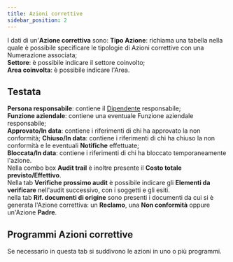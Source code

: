 ```yaml
---
title: Azioni correttive
sidebar_position: 2
---
```


I dati di un'**Azione correttiva** sono:
**Tipo Azione**: richiama una tabella nella quale è possibile specificare le tipologie di Azioni correttive con una Numerazione associata;     
**Settore**: è possibile indicare il settore coinvolto;    
**Area coinvolta**: è possibile indicare l'Area.  

## Testata 
**Persona responsabile**: contiene il [Dipendente](/docs/project-management/registers/employee/new-employee) responsabile;      
**Funzione aziendale**: contiene una eventuale Funzione aziendale responsabile;       
**Approvato/In data**: contiene i riferimenti di chi ha approvato la non conformità;
**Chiuso/In data**: contiene i riferimenti di chi ha chiuso la non conformità e le eventuali **Notifiche** effettuate;    
**Bloccata/In data**: contiene i riferimenti di chi ha bloccato temporaneamente l'azione.     
Nella combo box **Audit trail** è inoltre presente il **Costo totale previsto/Effettivo**.     
Nella tab **Verifiche prossimo audit** è possibile indicare gli **Elementi da verificare** nell'audit successivo, con i soggetti e gli esiti.    
nella tab **Rif. documenti di origine** sono presenti i documenti da cui si è generata l'Azione correttiva: un **Reclamo**, una **Non conformità** oppure un'Azione **Padre**.    

## Programmi Azioni correttive
Se necessario in questa tab si suddivono le azioni in uno o più programmi. 

